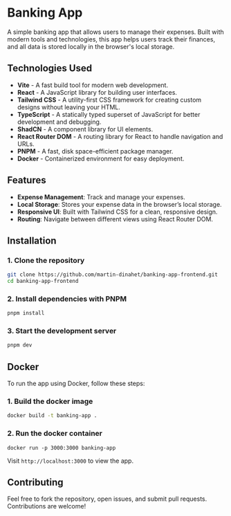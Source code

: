 # Banking App

A simple banking app that allows users to manage their expenses. Built with modern tools and technologies, this app helps users track their finances, and all data is stored locally in the browser's local storage.

## Technologies Used

- **Vite** - A fast build tool for modern web development.
- **React** - A JavaScript library for building user interfaces.
- **Tailwind CSS** - A utility-first CSS framework for creating custom designs without leaving your HTML.
- **TypeScript** - A statically typed superset of JavaScript for better development and debugging.
- **ShadCN** - A component library for UI elements.
- **React Router DOM** - A routing library for React to handle navigation and URLs.
- **PNPM** - A fast, disk space-efficient package manager.
- **Docker** - Containerized environment for easy deployment.

## Features

- **Expense Management**: Track and manage your expenses.
- **Local Storage**: Stores your expense data in the browser’s local storage.
- **Responsive UI**: Built with Tailwind CSS for a clean, responsive design.
- **Routing**: Navigate between different views using React Router DOM.

## Installation

### 1. Clone the repository
```sh
git clone https://github.com/martin-dinahet/banking-app-frontend.git
cd banking-app-frontend
```

### 2. Install dependencies with PNPM

```sh
pnpm install
```

### 3. Start the development server

```sh
pnpm dev
```

## Docker

To run the app using Docker, follow these steps:

### 1. Build the docker image

```sh
docker build -t banking-app .
```

### 2. Run the docker container

```
docker run -p 3000:3000 banking-app
```

Visit `http://localhost:3000` to view the app.

## Contributing

Feel free to fork the repository, open issues, and submit pull requests. Contributions are welcome!
